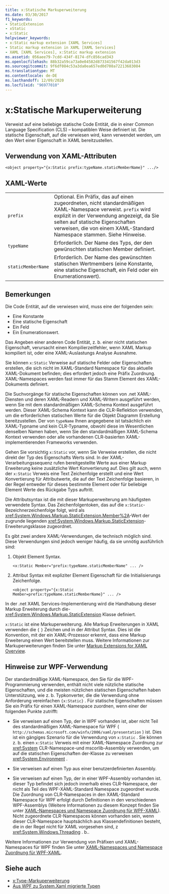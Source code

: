 ```yaml
---
title: x:Statische Markuperweiterung
ms.date: 03/30/2017
f1_keywords:
- StaticExtension
- xStatic
- x:Static
helpviewer_keywords:
- x:Static markup extension [XAML Services]
- Static markup extension in XAML [XAML Services]
- XAML [XAML Services], x:Static markup extension
ms.assetid: 056aee79-7cdd-434f-8174-dfc856cad343
ms.openlocfilehash: 88b32a59ca73a0e04582d873341567f42da013d3
ms.sourcegitcommit: 9f6df084c53a3da0ea657ed0d708a72213683084
ms.translationtype: MT
ms.contentlocale: de-DE
ms.lasthandoff: 12/09/2020
ms.locfileid: "96977010"
---
```

# <a name="xstatic-markup-extension"></a>x:Statische Markuperweiterung

Verweist auf eine beliebige statische Code Entität, die in einer Common Language Specification (CLS) – kompatiblen Weise definiert ist. Die statische Eigenschaft, auf die verwiesen wird, kann verwendet werden, um den Wert einer Eigenschaft in XAML bereitzustellen.

## <a name="xaml-attribute-usage"></a>Verwendung von XAML-Attributen

```xaml
<object property="{x:Static prefix:typeName.staticMemberName}" .../>
```

## <a name="xaml-values"></a>XAML-Werte

| | |
|-|-|
|`prefix`|Optional. Ein Präfix, das auf einen zugeordneten, nicht standardmäßigen XAML-Namespace verweist. `prefix` wird explizit in der Verwendung angezeigt, da Sie selten auf statische Eigenschaften verweisen, die von einem XAML-Standard Namespace stammen. Siehe Hinweise.|
|`typeName`|Erforderlich. Der Name des Typs, der den gewünschten statischen Member definiert.|
|`staticMemberName`|Erforderlich. Der Name des gewünschten statischen Wertmembers (eine Konstante, eine statische Eigenschaft, ein Feld oder ein Enumerationswert).|

## <a name="remarks"></a>Bemerkungen

Die Code Entität, auf die verwiesen wird, muss eine der folgenden sein:

- Eine Konstante
- Eine statische Eigenschaft
- Ein Feld
- Ein Enumerationswert.

Das Angeben einer anderen Code Entität, z. b. einer nicht statischen Eigenschaft, verursacht einen Kompilierzeitfehler, wenn XAML Markup kompiliert ist, oder eine XAML-Auslastungs Analyse Ausnahme.

Sie können `x:Static` Verweise auf statische Felder oder Eigenschaften erstellen, die sich nicht im XAML-Standard Namespace für das aktuelle XAML-Dokument befinden; dies erfordert jedoch eine Präfix Zuordnung. XAML-Namespaces werden fast immer für das Stamm Element des XAML-Dokuments definiert.

Die Suchvorgänge für statische Eigenschaften können von .net XAML-Diensten und deren XAML-Readern und XAML-Writern ausgeführt werden, wenn Sie mit dem standardmäßigen XAML-Schema Kontext ausgeführt werden. Dieser XAML-Schema Kontext kann die CLR-Reflektion verwenden, um die erforderlichen statischen Werte für die Objekt Diagramm Erstellung bereitzustellen. Der von `typeName` Ihnen angegebene ist tatsächlich ein XAML-Typname und kein CLR-Typname, obwohl diese im Wesentlichen denselben Namen haben, wenn Sie den standardmäßigen XAML-Schema Kontext verwenden oder alle vorhandenen CLR-basierten XAML-implementierenden Frameworks verwenden.

Gehen Sie vorsichtig `x:Static` vor, wenn Sie Verweise erstellen, die nicht direkt der Typ des Eigenschafts Werts sind. In der XAML-Verarbeitungssequenz rufen bereitgestellte Werte aus einer Markup Erweiterung keine zusätzliche Wert Konvertierung auf. Dies gilt auch, wenn der `x:Static` Verweis eine Text Zeichenfolge erstellt und eine Wert Konvertierung für Attributwerte, die auf der Text Zeichenfolge basieren, in der Regel entweder für dieses bestimmte Element oder für beliebige Element Werte des Rückgabe Typs auftritt.

Die Attributsyntax ist die mit dieser Markuperweiterung am häufigsten verwendete Syntax. Das Zeichenfolgentoken, das auf die `x:Static`-Bezeichnerzeichenfolge folgt, wird als <xref:System.Windows.Markup.StaticExtension.Member%2A>-Wert der zugrunde liegenden <xref:System.Windows.Markup.StaticExtension>-Erweiterungsklasse zugeordnet.

Es gibt zwei andere XAML-Verwendungen, die technisch möglich sind. Diese Verwendungen sind jedoch weniger häufig, da sie unnötig ausführlich sind:

01. Objekt Element Syntax.

    ```xaml
    <x:Static Member="prefix:typeName.staticMemberName" ... />
    ```

02. Attribut Syntax mit expliziter Element Eigenschaft für die Initialisierungs Zeichenfolge.

    ```xaml
    <object property="{x:Static Member=prefix:typeName.staticMemberName}" ... />
    ```

In der .net XAML Services-Implementierung wird die Handhabung dieser Markup Erweiterung durch die- <xref:System.Windows.Markup.StaticExtension> Klasse definiert.

`x:Static` ist eine Markuperweiterung. Alle Markup Erweiterungen in XAML verwenden die `{` `}` Zeichen und in der Attribut Syntax. Dies ist die Konvention, mit der ein XAML-Prozessor erkennt, dass eine Markup Erweiterung einen Wert bereitstellen muss. Weitere Informationen zur Markuperweiterungen finden Sie unter [Markup Extensions for XAML Overview](markup-extensions-overview.md).

## <a name="wpf-usage-notes"></a>Hinweise zur WPF-Verwendung

Der standardmäßige XAML-Namespace, den Sie für die WPF-Programmierung verwenden, enthält nicht viele nützliche statische Eigenschaften, und die meisten nützlichen statischen Eigenschaften haben Unterstützung, wie z. b. Typkonverter, die die Verwendung ohne Anforderung vereinfachen `{x:Static}` . Für statische Eigenschaften müssen Sie ein Präfix für einen XAML-Namespace zuordnen, wenn einer der folgenden Punkte zutrifft:

- Sie verweisen auf einen Typ, der in WPF vorhanden ist, aber nicht Teil des standardmäßigen XAML-Namespace für WPF ( `http://schemas.microsoft.com/winfx/2006/xaml/presentation` ) ist. Dies ist ein gängiges Szenario für die Verwendung von `x:Static` . Sie können z. b. einen `x:Static` Verweis mit einer XAML-Namespace Zuordnung zur <xref:System> CLR-Namespace-und mscorlib-Assembly verwenden, um auf die statischen Eigenschaften der-Klasse zu verweisen <xref:System.Environment> .

- Sie verweisen auf einen Typ aus einer benutzerdefinierten Assembly.

- Sie verweisen auf einen Typ, der in einer WPF-Assembly vorhanden ist. dieser Typ befindet sich jedoch innerhalb eines CLR-Namespace, der nicht als Teil des WPF-XAML-Standard Namespace zugeordnet wurde. Die Zuordnung von CLR-Namespaces in den XAML-Standard Namespace für WPF erfolgt durch Definitionen in den verschiedenen WPF-Assemblys (Weitere Informationen zu diesem Konzept finden Sie unter [XAML-Namespaces und Namespace Zuordnung für WPF-XAML](../framework/wpf/advanced/xaml-namespaces-and-namespace-mapping-for-wpf-xaml.md)). Nicht zugeordnete CLR-Namespaces können vorhanden sein, wenn dieser CLR-Namespace hauptsächlich aus Klassendefinitionen besteht, die in der Regel nicht für XAML vorgesehen sind, z <xref:System.Windows.Threading> . b..

Weitere Informationen zur Verwendung von Präfixen und XAML-Namespaces für WPF finden Sie unter [XAML-Namespaces und Namespace Zuordnung für WPF-XAML](../framework/wpf/advanced/xaml-namespaces-and-namespace-mapping-for-wpf-xaml.md).

## <a name="see-also"></a>Siehe auch

- [x:Type-Markuperweiterung](xtype-markup-extension.md)
- [Aus WPF zu System.Xaml migrierte Typen](../framework/wpf/advanced/types-migrated-from-wpf-to-system.md)
